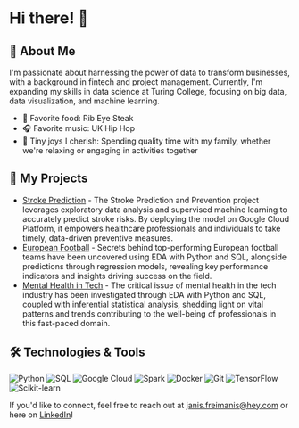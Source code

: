 # Hi there! 👋

## 🌟 About Me

I'm passionate about harnessing the power of data to transform businesses, with a background in fintech and project management. Currently, I'm expanding my skills in data science at Turing College, focusing on big data, data visualization, and machine learning.

- 🥩 Favorite food: Rib Eye Steak
- 🎧 Favorite music: UK Hip Hop
- 🌱 Tiny joys I cherish: Spending quality time with my family, whether we're relaxing or engaging in activities together 

## 🔗 My Projects

- [Stroke Prediction](https://github.com/Janis-F/stroke-prediction/tree/master) - The Stroke Prediction and Prevention project leverages exploratory data analysis and supervised machine learning to accurately predict stroke risks. By deploying the model on Google Cloud Platform, it empowers healthcare professionals and individuals to take timely, data-driven preventive measures.
- [European Football](https://github.com/Janis-F/European-soccer-analysis) -  Secrets behind top-performing European football teams have been uncovered using EDA with Python and SQL, alongside predictions through regression models, revealing key performance indicators and insights driving success on the field.
- [Mental Health in Tech](https://github.com/Janis-F/mental_health_in_tech) - The critical issue of mental health in the tech industry has been investigated through EDA with Python and SQL, coupled with inferential statistical analysis, shedding light on vital patterns and trends contributing to the well-being of professionals in this fast-paced domain.

## 🛠️ Technologies & Tools

![Python](https://img.shields.io/badge/-Python-333333?style=flat&logo=python)
![SQL](https://img.shields.io/badge/-SQL-333333?style=flat&logo=sql)
![Google Cloud](https://img.shields.io/badge/-Google%20Cloud-333333?style=flat&logo=google-cloud)
![Spark](https://img.shields.io/badge/-Spark-333333?style=flat&logo=apache-spark)
![Docker](https://img.shields.io/badge/-Docker-333333?style=flat&logo=docker)
![Git](https://img.shields.io/badge/-Git-333333?style=flat&logo=git)
![TensorFlow](https://img.shields.io/badge/-TensorFlow-333333?style=flat&logo=tensorflow)
![Scikit-learn](https://img.shields.io/badge/-Scikit--learn-333333?style=flat&logo=scikit-learn)

If you'd like to connect, feel free to reach out at [janis.freimanis@hey.com](mailto:janis.freimanis@hey.com) or here on [LinkedIn](https://www.linkedin.com/in/janis-freimanis/)!
